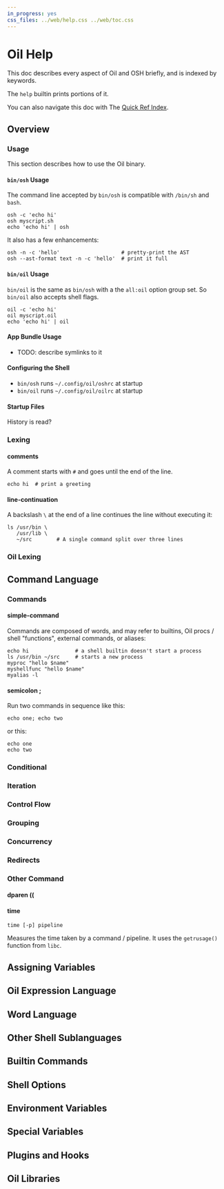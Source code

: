```yaml
---
in_progress: yes
css_files: ../web/help.css ../web/toc.css
---
```


Oil Help
========

<!--
IMPORTANT: This doc is processed in TWO WAYS.  Be careful when editing.

To generate HTML:
- split_doc.py and then devtools/cmark.py

To generate text for bin/oil
- 'devtools/cmark.py' to render HTML, then 'make_help.py cards' to generate
  'card' files.

Subset of markdown we use:
- [links] to generate <a href=""></a> (ANSI underline: then add to bottom?)
- `backticks` to generate <code> (ANSI: bold or reverse)
- 4 space indents  to generate <pre><code>
- fenced code blocks to generate <pre><code class="language-X">

We could also allow:
- **bold** for bold
- *foo* for italic / underline

-->


This doc describes every aspect of Oil and OSH briefly, and is indexed by
keywords.

The `help` builtin prints portions of it.

You can also navigate this doc with The [Quick Ref
Index](quick-ref-index.html).

<!--
TODO:

- <h4> also needs anchors generated
  - but not in TOC

- cross ref bash?  <a href="$cross-ref:bash"></a>
  - links appear below the card?

- Check that the cards don't go over 80 chars

- Have a way to mark cards as DEPRECATED
  - dparen ((
  - <h4 deprecated=true>dparen ((</h4>
  - <h4 class="deprecated">dparen ((</h4>
    - well this is not in the TOC.  But the heading itself should be GREY
      instead of BLUE
    - but what about in the quick-ref-index?  Can we somehow mark it there?

help index               # show all topics

help index GROUP

help cmd vars

h2: groups (of sections)
h3: sections
h4: topic/cards

<h2 tag="cmd">Command Language</h2>

# https://stackoverflow.com/questions/42182/how-to-escape-and-inside-pre-tags
# You have to escape though

<div id="cmd>
<pre>
</pre>
</div>


<h2 tag="cmd"></h2>

- And then on the web display them SIDE BY SIDE
- At least two columns, maybe THREE!
- Display mobile CSS

$blog-tag#oil-language
$quick-ref#for
$cross-ref#bash

_devbuild/gen/quick-ref should just have a flat list of IDs then?
or maybe <div class="card" id="foo"></div> can override the default <h4>
processing?

- h2 and h4 have explicit #anchor
- h3 has autogenerated anchor, with #Operators, etc.
  - or actually you could have Usage -> Command Line usage

-->


<div id="toc">
</div>

<h2 id="overview">Overview</h2>

### Usage

This section describes how to use the Oil binary.

<div class="card" id="osh-usage">
<h4 id="osh-usage"><code>bin/osh</code> Usage</h4>

The command line accepted by `bin/osh` is compatible with `/bin/sh` and `bash`.

    osh -c 'echo hi'
    osh myscript.sh
    echo 'echo hi' | osh

It also has a few enhancements:

    osh -n -c 'hello'                    # pretty-print the AST
    osh --ast-format text -n -c 'hello'  # print it full
</div>

<h4 id="oil-usage"><code>bin/oil</code> Usage</h4>

`bin/oil` is the same as `bin/osh` with a the `all:oil` option group set.  So
`bin/oil` also accepts shell flags.

    oil -c 'echo hi'
    oil myscript.oil
    echo 'echo hi' | oil

<h4 id="bundle-usage">App Bundle Usage</h4>

- TODO: describe symlinks to it

<h4 id="config">Configuring the Shell</h4>

- `bin/osh` runs `~/.config/oil/oshrc` at startup
- `bin/oil` runs `~/.config/oil/oilrc` at startup

<h4 id="config">Startup Files</h4>

History is read?


### Lexing

#### comments

A comment starts with `#` and goes until the end of the line.

    echo hi  # print a greeting

#### line-continuation

A backslash `\` at the end of a line continues the line without executing it:

    ls /usr/bin \
       /usr/lib \
       ~/src        # A single command split over three lines

### Oil Lexing

<h2 id="command">Command Language</h2>

### Commands

#### simple-command

Commands are composed of words, and may refer to builtins, Oil procs / shell
"functions", external commands, or aliases:

    echo hi               # a shell builtin doesn't start a process
    ls /usr/bin ~/src     # starts a new process
    myproc "hello $name"
    myshellfunc "hello $name"
    myalias -l

<!-- TODO: document lookup order -->

<h4 id="semicolon">semicolon ;</h4>

Run two commands in sequence like this:

    echo one; echo two

or this:

    echo one
    echo two

### Conditional

### Iteration

### Control Flow

### Grouping

### Concurrency

### Redirects

### Other Command

<h4 id="dparen">dparen ((</h4>

#### time

`time [-p] pipeline`

Measures the time taken by a command / pipeline.  It uses the `getrusage()`
function from `libc`.

<!-- Note: bash respects TIMEFORMAT -->


<h2 id="assign">Assigning Variables</h2>

<h2 id="expr">Oil Expression Language</h2>

<h2 id="word">Word Language</h2>

<h2 id="sublang">Other Shell Sublanguages</h2>

<h2 id="builtin">Builtin Commands</h2>

<h2 id="option">Shell Options</h2>

<h2 id="env">Environment Variables</h2>

<h2 id="special">Special Variables</h2>

<h2 id="plugin">Plugins and Hooks</h2>

<h2 id="lib">Oil Libraries</h2>
